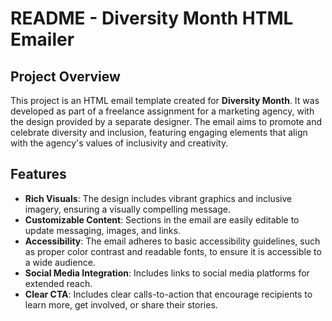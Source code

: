 # README - Diversity Month HTML Emailer

## Project Overview

This project is an HTML email template created for **Diversity Month**. It was developed as part of a freelance assignment for a marketing agency, with the design provided by a separate designer. The email aims to promote and celebrate diversity and inclusion, featuring engaging elements that align with the agency's values of inclusivity and creativity.

## Features

- **Rich Visuals**: The design includes vibrant graphics and inclusive imagery, ensuring a visually compelling message.
- **Customizable Content**: Sections in the email are easily editable to update messaging, images, and links.
- **Accessibility**: The email adheres to basic accessibility guidelines, such as proper color contrast and readable fonts, to ensure it is accessible to a wide audience.
- **Social Media Integration**: Includes links to social media platforms for extended reach.
- **Clear CTA**: Includes clear calls-to-action that encourage recipients to learn more, get involved, or share their stories.
